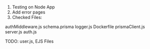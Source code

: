 1. Testing on Node App
2. Add error pages
2. Checked Files:

authMiddleware.js
schema.prisma
logger.js
Dockerfile
prismaClient.js
server.js
auth.js

TODO: user.js, EJS Files